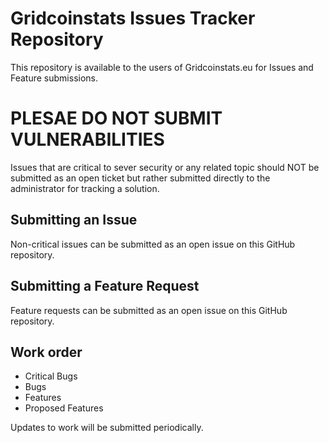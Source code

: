 # Gridcoinstats Issues Tracker Repository
This repository is available to the users of Gridcoinstats.eu for Issues and Feature submissions.

# PLESAE DO NOT SUBMIT VULNERABILITIES
Issues that are critical to sever security or any related topic should NOT be submitted as an open ticket but rather submitted directly to the administrator for tracking a solution.

## Submitting an Issue
Non-critical issues can be submitted as an open issue on this GitHub repository.

## Submitting a Feature Request
Feature requests can be submitted as an open issue on this GitHub repository.

## Work order
- Critical Bugs
- Bugs
- Features
- Proposed Features

Updates to work will be submitted periodically.
